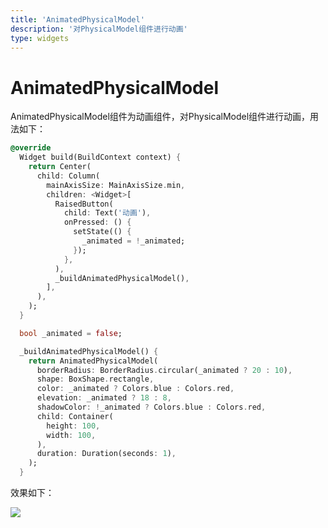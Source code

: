 ```yaml
---
title: 'AnimatedPhysicalModel'
description: '对PhysicalModel组件进行动画'
type: widgets
---
```




# AnimatedPhysicalModel

AnimatedPhysicalModel组件为动画组件，对PhysicalModel组件进行动画，用法如下：


```dart
@override
  Widget build(BuildContext context) {
    return Center(
      child: Column(
        mainAxisSize: MainAxisSize.min,
        children: <Widget>[
          RaisedButton(
            child: Text('动画'),
            onPressed: () {
              setState(() {
                _animated = !_animated;
              });
            },
          ),
          _buildAnimatedPhysicalModel(),
        ],
      ),
    );
  }

  bool _animated = false;

  _buildAnimatedPhysicalModel() {
    return AnimatedPhysicalModel(
      borderRadius: BorderRadius.circular(_animated ? 20 : 10),
      shape: BoxShape.rectangle,
      color: _animated ? Colors.blue : Colors.red,
      elevation: _animated ? 18 : 8,
      shadowColor: !_animated ? Colors.blue : Colors.red,
      child: Container(
        height: 100,
        width: 100,
      ),
      duration: Duration(seconds: 1),
    );
  }
```

效果如下：

![](http://img.laomengit.com/AnimatedPhysicalModel_1.gif)

